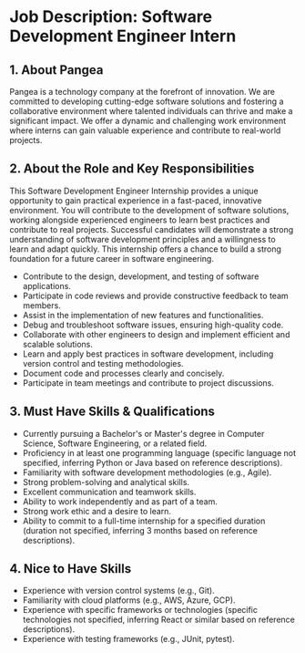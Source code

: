# Job Description: Software Development Engineer Intern

## 1. About Pangea

Pangea is a technology company at the forefront of innovation. We are committed to developing cutting-edge software solutions and fostering a collaborative environment where talented individuals can thrive and make a significant impact.  We offer a dynamic and challenging work environment where interns can gain valuable experience and contribute to real-world projects.


## 2. About the Role and Key Responsibilities

This Software Development Engineer Internship provides a unique opportunity to gain practical experience in a fast-paced, innovative environment.  You will contribute to the development of software solutions, working alongside experienced engineers to learn best practices and contribute to real projects.  Successful candidates will demonstrate a strong understanding of software development principles and a willingness to learn and adapt quickly.  This internship offers a chance to build a strong foundation for a future career in software engineering.

* Contribute to the design, development, and testing of software applications.
* Participate in code reviews and provide constructive feedback to team members.
* Assist in the implementation of new features and functionalities.
* Debug and troubleshoot software issues, ensuring high-quality code.
* Collaborate with other engineers to design and implement efficient and scalable solutions.
* Learn and apply best practices in software development, including version control and testing methodologies.
* Document code and processes clearly and concisely.
* Participate in team meetings and contribute to project discussions.


## 3. Must Have Skills & Qualifications

* Currently pursuing a Bachelor's or Master's degree in Computer Science, Software Engineering, or a related field.
* Proficiency in at least one programming language (specific language not specified, inferring Python or Java based on reference descriptions).
* Familiarity with software development methodologies (e.g., Agile).
* Strong problem-solving and analytical skills.
* Excellent communication and teamwork skills.
* Ability to work independently and as part of a team.
* Strong work ethic and a desire to learn.
* Ability to commit to a full-time internship for a specified duration (duration not specified, inferring 3 months based on reference descriptions).


## 4. Nice to Have Skills

* Experience with version control systems (e.g., Git).
* Familiarity with cloud platforms (e.g., AWS, Azure, GCP).
* Experience with specific frameworks or technologies (specific technologies not specified, inferring React or similar based on reference descriptions).
* Experience with testing frameworks (e.g., JUnit, pytest).